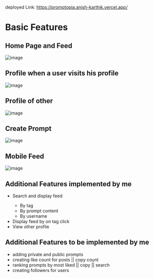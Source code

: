 deployed Link: <a href="https://promptopia.anish-karthik.vercel.app/"> https://promptopia.anish-karthik.vercel.app/ </a>

## <h1>Basic Features</h1>

## Home Page and Feed
![image](https://github.com/Anish-Karthik/promptopia/assets/111771214/6aaee825-9711-4f29-bb71-edf34f4490c1)


## Profile when a user visits his profile
![image](https://github.com/Anish-Karthik/promptopia/assets/111771214/e6b2f8ff-5c67-4f78-9e3d-b9e96e54709b)

## Profile of other
![image](https://github.com/Anish-Karthik/promptopia/assets/111771214/2fcfc049-b9d7-436a-a479-5523594479b7)

## Create Prompt
![image](https://github.com/Anish-Karthik/promptopia/assets/111771214/cdbb5be3-0d28-4c9c-842a-9b37318a565e)

## Mobile Feed
![image](https://github.com/Anish-Karthik/promptopia/assets/111771214/2f57a10b-f624-4276-ab87-6c5889a4bfde)

## Additional Features implemented by me
<ul>
  <li>Search and display feed</li>
  <ul>
    <li>By tag</li>
    <li>By prompt content</li>
    <li>By username</li>
  </ul>
  <li>Display feed by on tag click</li> 
  <li>View other profile</li>
</ul>

## Additional Features to be implemented by me

<ul>
<li>adding private and public prompts</li> 
<li>creating like count for posts || copy count</li> 
<li>ranking prompts by most liked || copy || search</li> 
<li>creating followers for users</li> 
</ul>
